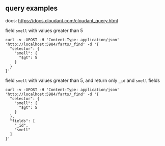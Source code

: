 ## query examples

docs: <https://docs.cloudant.com/cloudant_query.html>

field `smell` with values greater than 5

```
curl -v -XPOST -H 'Content-Type: application/json' 'http://localhost:5984/farts/_find' -d '{
  "selector": {
    "smell": {
      "$gt": 5
    }
  }
}'
```

field `smell` with values greater than 5, and return only `_id` and `smell` fields

```
curl -v -XPOST -H 'Content-Type: application/json' 'http://localhost:5984/farts/_find' -d '{
  "selector": {
    "smell": {
      "$gt": 5
    }
  },
  "fields": [
    "_id",
    "smell"
  ]
}'
```
